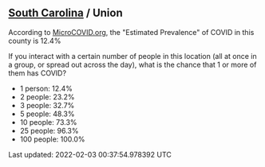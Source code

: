 
## [South Carolina](/united-states/south-carolina) / Union

According to [MicroCOVID.org](http://microcovid.org),
the "Estimated Prevalence" of COVID in this county is 12.4%

If you interact with a certain number of people in this location
(all at once in a group, or spread out across the day), what is the chance that
1 or more of them has COVID?

- 1 person: 12.4%
- 2 people: 23.2%
- 3 people: 32.7%
- 5 people: 48.3%
- 10 people: 73.3%
- 25 people: 96.3%
- 100 people: 100.0%

Last updated: 2022-02-03 00:37:54.978392 UTC
